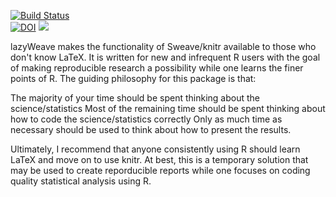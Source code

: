 [![Build Status](https://travis-ci.org/nutterb/lazyWeave.png?branch=master)](https://travis-ci.org/nutterb/lazyWeave)  
[![DOI](https://zenodo.org/badge/6246/nutterb/lazyWeave.png)](http://dx.doi.org/10.5281/zenodo.12618)
![](http://cranlogs-dev.r-pkg.org/badges/lazyWeave)

lazyWeave makes the functionality of Sweave/knitr available to those who don't know LaTeX.  It is written for new and infrequent R users with the goal of making reproducible research a possibility while one learns the finer points of R.  The guiding philosophy for this package is that:

The majority of your time should be spent thinking about the science/statistics
Most of the remaining time should be spent thinking about how to code the science/statistics correctly
Only as much time as necessary should be used to think about how to present the results.

Ultimately, I recommend that anyone consistently using R should learn LaTeX and move on to use knitr.  At best, this is a temporary solution that may be used to create reporducible reports while one focuses on coding quality statistical analysis using R.
